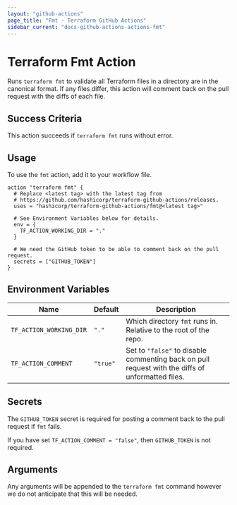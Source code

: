 ```yaml
---
layout: "github-actions"
page_title: "Fmt - Terraform GitHub Actions"
sidebar_current: "docs-github-actions-actions-fmt"
---
```


# Terraform Fmt Action
Runs `terraform fmt` to validate all Terraform files in a directory are in the canonical format.
If any files differ, this action will comment back on the pull request with the diffs of each file.

## Success Criteria
This action succeeds if `terraform fmt` runs without error.

## Usage
To use the `fmt` action, add it to your workflow file.

```hcl
action "terraform fmt" {
  # Replace <latest tag> with the latest tag from
  # https://github.com/hashicorp/terraform-github-actions/releases.
  uses = "hashicorp/terraform-github-actions/fmt@<latest tag>"

  # See Environment Variables below for details.
  env = {
    TF_ACTION_WORKING_DIR = "."
  }

  # We need the GitHub token to be able to comment back on the pull request.
  secrets = ["GITHUB_TOKEN"]
}
```

## Environment Variables
| Name                    | Default   | Description                                                                      |
|-------------------------|-----------|----------------------------------------------------------------------------------|
| `TF_ACTION_WORKING_DIR` | `"."`     | Which directory `fmt` runs in. Relative to the root of the repo.            |
| `TF_ACTION_COMMENT`     | `"true"`  | Set to `"false"` to disable commenting back on pull request with the diffs of unformatted files. |


## Secrets
The `GITHUB_TOKEN` secret is required for posting a comment back to the pull request if `fmt` fails.

If you have set `TF_ACTION_COMMENT = "false"`, then `GITHUB_TOKEN` is not required.

## Arguments
Any arguments will be appended to the `terraform fmt` command however we do not anticipate that this will be needed.

